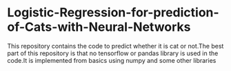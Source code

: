 # Logistic-Regression-for-prediction-of-Cats-with-Neural-Networks
This repository contains the code to predict whether it is cat or not.The best part of this repository is that no tensorflow or pandas library is used in the code.It is implemented from basics using numpy and some other libraries
